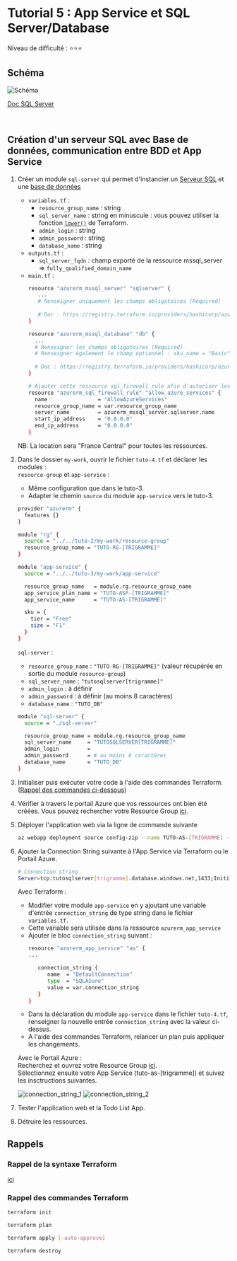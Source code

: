 # Tutorial 5 : App Service et SQL Server/Database  

Niveau de difficulté : ⭐⭐⭐  

## Schéma

![Schéma](../images/sql_server.png)

[Doc SQL Server](https://docs.microsoft.com/fr-fr/azure/azure-sql/azure-sql-iaas-vs-paas-what-is-overview)  

<br/>

## Création d'un serveur SQL avec Base de données, communication entre BDD et App Service

1) Créer un module `sql-server` qui permet d'instancier un [Serveur SQL](https://registry.terraform.io/providers/hashicorp/azurerm/latest/docs/resources/mssql_server) et une [base de données](https://registry.terraform.io/providers/hashicorp/azurerm/latest/docs/resources/mssql_database)
   - `variables.tf` : 
     - `resource_group_name` : string 
     - `sql_server_name` : string en minuscule : vous pouvez utiliser la fonction [`lower()`](https://www.terraform.io/docs/language/functions/lower.html) de Terraform.
     - `admin_login` : string
     - `admin_password` : string
     - `database_name` : string
   - `outputs.tf` :
     - `sql_server_fqdn` : champ exporté de la ressource mssql_server => `fully_qualified_domain_name`
   - `main.tf` :
      ```bash
      resource "azurerm_mssql_server" "sqlserver" {
         ... 
         # Renseigner uniquement les champs obligatoires (Required)
         
         # Doc : https://registry.terraform.io/providers/hashicorp/azurerm/latest/docs/resources/mssql_server
      }
   
      resource "azurerm_mssql_database" "db" {
        ... 
        # Renseigner les champs obligatoires (Required)
        # Renseigner également le champ optionnel : sku_name = "Basic"
        
        # Doc : https://registry.terraform.io/providers/hashicorp/azurerm/latest/docs/resources/mssql_database
      }

      # Ajouter cette ressource sql_firewall_rule afin d'autoriser les services Azure à accéder au Serveur SQL
      resource "azurerm_sql_firewall_rule" "allow_azure_services" {
        name                = "AllowAzureServices"
        resource_group_name = var.resource_group_name
        server_name         = azurerm_mssql_server.sqlserver.name
        start_ip_address    = "0.0.0.0"
        end_ip_address      = "0.0.0.0"
      }
      ```

   NB: La location sera "France Central" pour toutes les ressources.  

2) Dans le dossier `my-work`, ouvrir le fichier `tuto-4.tf` et déclarer les modules :     
   `resource-group` et `app-service` :  
      - Même configuration que dans le tuto-3.
      - Adapter le chemin `source` du module `app-service` vers le tuto-3.
      ```bash
      provider "azurerm" {
        features {}
      }

      module "rg" {
        source = "../../tuto-2/my-work/resource-group"
        resource_group_name = "TUTO-RG-[TRIGRAMME]"
      }

      module "app-service" {
        source = "../../tuto-3/my-work/app-service"

        resource_group_name   = module.rg.resource_group_name
        app_service_plan_name = "TUTO-ASP-[TRIGRAMME]"
        app_service_name      = "TUTO-AS-[TRIGRAMME]"

        sku = {
          tier = "Free"
          size = "F1"
        }
      }   
      ```
   `sql-server` : 
      - `resource_group_name` : `"TUTO-RG-[TRIGRAMME]"` (valeur récupérée en sortie du module `resource-group`)
      - `sql_server_name` : `"tutosqlserver[trigramme]"`
      - `admin_login` : à définir
      - `admin_password` : à définir (au moins 8 caractères)
      - `database_name` : `"TUTO_DB"`
      ```bash
      module "sql-server" {
        source = "./sql-server"

        resource_group_name = module.rg.resource_group_name
        sql_server_name     = "TUTOSQLSERVER[TRIGRAMME]"
        admin_login         = 
        admin_password      = # au moins 8 caractères
        database_name       = "TUTO_DB"
      }
      ```
3) Initialiser puis exécuter votre code à l'aide des commandes Terraform. ([Rappel des commandes ci-dessous](#rappels))
   
4) Vérifier à travers le portail Azure que vos ressources ont bien été créées. Vous pouvez rechercher votre Resource Group [ici](https://portal.azure.com/#blade/HubsExtension/BrowseResourceGroups).
 
5) Déployer l'application web via la ligne de commande suivante  

   ```bash
   az webapp deployment source config-zip --name TUTO-AS-[TRIGRAMME] --resource-group TUTO-RG-[TRIGRAMME] --src "$(git rev-parse --show-toplevel)/apps/todoListApp.zip"
   ```

6) Ajouter la Connection String suivante à l'App Service via Terraform ou le Portail Azure.
 
   ```bash
   # Connection string 
   Server=tcp:tutosqlserver[trigramme].database.windows.net,1433;Initial Catalog=TUTO_DB;Persist Security Info=False;User ID=[admin_login];Password=[admin_password];MultipleActiveResultSets=False;Encrypt=True;TrustServerCertificate=False;Connection Timeout=30;
   ```

   Avec Terraform :
   - Modifier votre module `app-service` en y ajoutant une variable d'entrée `connection_string` de type string dans le fichier `variables.tf`.
   - Cette variable sera utilisée dans la ressource `azurerm_app_service`
   - Ajouter le bloc `connection_string` suivant : 
      ```bash   
      resource "azurerm_app_service" "as" {
      ...
      
         connection_string {
            name  = "DefaultConnection"
            type  = "SQLAzure"
            value = var.connection_string
         }
      }
      ```
   - Dans la déclaration du module `app-service` dans le fichier `tuto-4.tf`, renseigner la nouvelle entrée `connection_string` avec la valeur ci-dessus.
   - A l'aide des commandes Terraform, relancer un plan puis appliquer les changements.    

   Avec le Portail Azure :  
   Recherchez et ouvrez votre Resource Group [ici](https://portal.azure.com/#blade/HubsExtension/BrowseResourceGroups).    
   Sélectionnez ensuite votre App Service (tuto-as-[trigramme]) et suivez les insctructions suivantes.

   ![connection_string_1](../images/connection_string_1.png)
   ![connection_string_2](../images/connection_string_2.png)

7) Tester l'application web et la Todo List App.
  
8) Détruire les ressources.

## Rappels

### Rappel de la syntaxe Terraform

[ici](../memo.md)  

### Rappel des commandes Terraform

```bash
terraform init

terraform plan

terraform apply [-auto-approve]

terraform destroy
```
